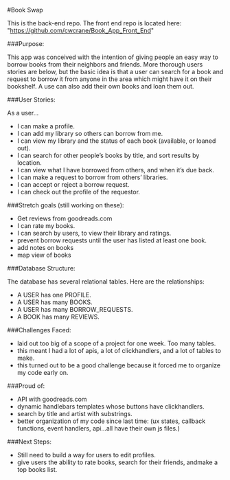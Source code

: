 #Book Swap

This is the back-end repo. The front end repo is located here: "https://github.com/cwcrane/Book_App_Front_End" 

###Purpose:

This app was conceived with the intention of giving people an easy way to borrow books from their neighbors and friends. More thorough users stories are below, but the basic idea is that a user can search for a book and request to borrow it from anyone in the area which might have it on their bookshelf. A use can also add their own books and loan them out.

###User Stories:

As a user...

  * I can make a profile.
  * I can add my library so others can borrow from me.
  * I can view my library and the status of each book (available, or loaned out).
  * I can search for other people’s books by title, and sort results by location.
  * I can view what I have borrowed from others, and when it’s due back.
  * I can make a request to borrow from others’ libraries.
  * I can accept or reject a borrow request.
  * I can check out the profile of the requestor.

###Stretch goals (still working on these):

  * Get reviews from goodreads.com
  * I can rate my books.
  * I can search by users, to view their library and ratings.
  * prevent borrow requests until the user has listed at least one book.
  * add notes on books
  * map view of books


###Database Structure:

The database has several relational tables. Here are the relationships:

  * A USER has one PROFILE.
  * A USER has many BOOKS.
  * A USER has many BORROW_REQUESTS.
  * A BOOK has many REVIEWS.

###Challenges Faced:

  * laid out too big of a scope of a project for one week. Too many tables.
  * this meant I had a lot of apis, a lot of clickhandlers, and a lot of tables to make.
  * this turned out to be a good challenge because it forced me to organize my code early on.

###Proud of:

  * API with goodreads.com
  * dynamic handlebars templates whose buttons have clickhandlers.
  * search by title and artist with substrings.
  * better organization of my code since last time: (ux states, callback functions, event handlers, api...all have their own js files.)

###Next Steps:

  * Still need to build a way for users to edit profiles.
  * give users the ability to rate books, search for their friends, andmake a top books list.

